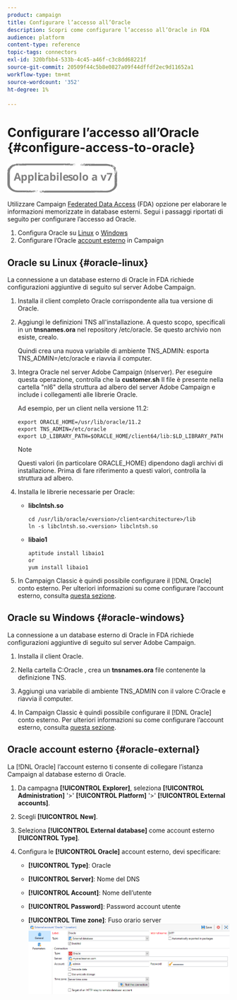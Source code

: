 ```yaml
---
product: campaign
title: Configurare l’accesso all’Oracle
description: Scopri come configurare l’accesso all’Oracle in FDA
audience: platform
content-type: reference
topic-tags: connectors
exl-id: 320bfbb4-533b-4c45-a46f-c3c8dd68221f
source-git-commit: 20509f44c5b8e0827a09f44dffdf2ec9d11652a1
workflow-type: tm+mt
source-wordcount: '352'
ht-degree: 1%

---
```


# Configurare l’accesso all’Oracle {#configure-access-to-oracle}

![](../../assets/v7-only.svg)

Utilizzare Campaign [Federated Data Access](../../installation/using/about-fda.md) (FDA) opzione per elaborare le informazioni memorizzate in database esterni. Segui i passaggi riportati di seguito per configurare l’accesso ad Oracle.

1. Configura Oracle su [Linux](#oracle-linux) o [Windows](#azure-windows)
1. Configurare l’Oracle [account esterno](#oracle-external) in Campaign

## Oracle su Linux {#oracle-linux}

La connessione a un database esterno di Oracle in FDA richiede configurazioni aggiuntive di seguito sul server Adobe Campaign.

1. Installa il client completo Oracle corrispondente alla tua versione di Oracle.
1. Aggiungi le definizioni TNS all&#39;installazione. A questo scopo, specificali in un **tnsnames.ora** nel repository /etc/oracle. Se questo archivio non esiste, crealo.

   Quindi crea una nuova variabile di ambiente TNS_ADMIN: esporta TNS_ADMIN=/etc/oracle e riavvia il computer.

1. Integra Oracle nel server Adobe Campaign (nlserver). Per eseguire questa operazione, controlla che la **customer.sh** Il file è presente nella cartella &quot;nl6&quot; della struttura ad albero del server Adobe Campaign e include i collegamenti alle librerie Oracle.

   Ad esempio, per un client nella versione 11.2:

   ```
   export ORACLE_HOME=/usr/lib/oracle/11.2
   export TNS_ADMIN=/etc/oracle
   export LD_LIBRARY_PATH=$ORACLE_HOME/client64/lib:$LD_LIBRARY_PATH
   ```

   >[!NOTE]
   >
   >Questi valori (in particolare ORACLE_HOME) dipendono dagli archivi di installazione. Prima di fare riferimento a questi valori, controlla la struttura ad albero.

1. Installa le librerie necessarie per Oracle:

   * **libclntsh.so**

      ```
      cd /usr/lib/oracle/<version>/client<architecture>/lib
      ln -s libclntsh.so.<version> libclntsh.so
      ```

   * **libaio1**

      ```
      aptitude install libaio1
      or
      yum install libaio1
      ```

1. In Campaign Classic è quindi possibile configurare il [!DNL Oracle] conto esterno. Per ulteriori informazioni su come configurare l’account esterno, consulta [questa sezione](#oracle-external).

## Oracle su Windows {#oracle-windows}

La connessione a un database esterno di Oracle in FDA richiede configurazioni aggiuntive di seguito sul server Adobe Campaign.

1. Installa il client Oracle.

1. Nella cartella C:Oracle , crea un **tnsnames.ora** file contenente la definizione TNS.

1. Aggiungi una variabile di ambiente TNS_ADMIN con il valore C:Oracle e riavvia il computer.

1. In Campaign Classic è quindi possibile configurare il [!DNL Oracle] conto esterno. Per ulteriori informazioni su come configurare l’account esterno, consulta [questa sezione](#oracle-external).

## Oracle account esterno {#oracle-external}

La [!DNL Oracle] l’account esterno ti consente di collegare l’istanza Campaign al database esterno di Oracle.

1. Da campagna **[!UICONTROL Explorer]**, seleziona **[!UICONTROL Administration]** &#39;>&#39; **[!UICONTROL Platform]** &#39;>&#39; **[!UICONTROL External accounts]**.

1. Scegli **[!UICONTROL New]**.

1. Seleziona **[!UICONTROL External database]** come account esterno **[!UICONTROL Type]**.

1. Configura le **[!UICONTROL Oracle]** account esterno, devi specificare:

   * **[!UICONTROL Type]**: Oracle

   * **[!UICONTROL Server]**: Nome del DNS

   * **[!UICONTROL Account]**: Nome dell’utente

   * **[!UICONTROL Password]**: Password account utente

   * **[!UICONTROL Time zone]**: Fuso orario server
   ![](assets/oracle_config.png)
